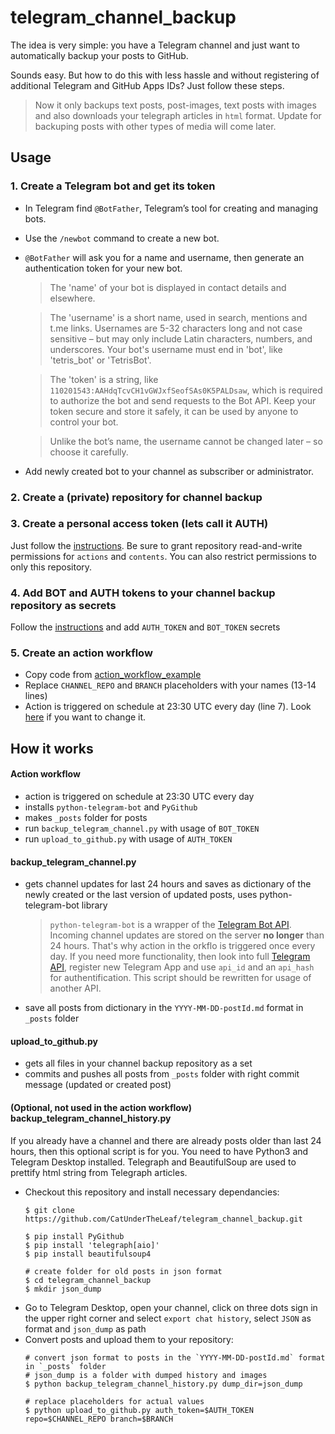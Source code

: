 # telegram_channel_backup

The idea is very simple: you have a Telegram channel and just want to automatically backup your posts to GitHub.

Sounds easy. But how to do this with less hassle and without registering of additional Telegram and GitHub Apps IDs? Just follow these steps.

> Now it only backups text posts, post-images, text posts with images and also downloads your telegraph articles in `html` format. Update for backuping posts with other types of media will come later.

## Usage

### 1. Create a Telegram bot and get its token

- In Telegram find `@BotFather`, Telegram’s tool for creating and managing bots.
- Use the `/newbot` command to create a new bot.
- `@BotFather` will ask you for a name and username, then generate an authentication token for your new bot.

   > The 'name' of your bot is displayed in contact details and elsewhere.

   > The 'username' is a short name, used in search, mentions and t.me links. Usernames are 5-32 characters long and not case sensitive – but may only include Latin characters, numbers, and underscores. Your bot's username must end in 'bot', like 'tetris_bot' or 'TetrisBot'.

   > The 'token' is a string, like `110201543:AAHdqTcvCH1vGWJxfSeofSAs0K5PALDsaw`, which is required to authorize the bot and send requests to the Bot API. Keep your token secure and store it safely, it can be used by anyone to control your bot.

   > Unlike the bot’s name, the username cannot be changed later – so choose it carefully.

- Add newly created bot to your channel as subscriber or administrator.

### 2. Create a (private) repository for channel backup

### 3. Create a personal access token (lets call it AUTH)

Just follow the [instructions](https://docs.github.com/en/authentication/keeping-your-account-and-data-secure/managing-your-personal-access-tokens#creating-a-fine-grained-personal-access-token). Be sure to grant repository read-and-write permissions for `actions` and `contents`. You can also restrict permissions to only this repository.

### 4. Add BOT and AUTH tokens to your channel backup repository as secrets

Follow the [instructions](https://docs.github.com/en/actions/security-guides/using-secrets-in-github-actions#creating-secrets-for-a-repository) and add `AUTH_TOKEN` and `BOT_TOKEN` secrets

### 5. Create an action workflow

- Copy code from [action_workflow_example](action_workflow_example.yml)
- Replace `CHANNEL_REPO` and `BRANCH` placeholders with your names (13-14 lines)
- Action is triggered on schedule at 23:30 UTC every day (line 7). Look [here](https://docs.github.com/en/actions/using-workflows/events-that-trigger-workflows#schedule) if you want to change it.

## How it works

#### Action workflow

- action is triggered on schedule at 23:30 UTC every day
- installs `python-telegram-bot` and `PyGithub`
- makes `_posts` folder for posts
- run `backup_telegram_channel.py` with usage of `BOT_TOKEN`
- run `upload_to_github.py` with usage of `AUTH_TOKEN`

#### backup_telegram_channel.py

- gets channel updates for last 24 hours and saves as dictionary of the newly created or the last version of updated posts, uses python-telegram-bot library
  > `python-telegram-bot` is a wrapper of the [Telegram Bot API](https://core.telegram.org/bots/api). Incoming channel updates are stored on the server **no longer** than 24 hours. That's why action in the orkflo is triggered once every day. If you need more functionality, then look into full [Telegram API](https://core.telegram.org/api#telegram-api), register new Telegram App and use `api_id` and an `api_hash` for authentification. This script should be rewritten for usage of another API.
- save all posts from dictionary in the `YYYY-MM-DD-postId.md` format in `_posts` folder

#### upload_to_github.py

- gets all files in your channel backup repository as a set
- commits and pushes all posts from `_posts` folder with right commit message (updated or created post)

#### (Optional, not used in the action workflow) backup_telegram_channel_history.py

If you already have a channel and there are already posts older than last 24 hours, then this optional script is for you. You need to have Python3 and Telegram Desktop installed. Telegraph and BeautifulSoup are used to prettify html string from Telegraph articles.

- Checkout this repository and install necessary dependancies:
   ```
   $ git clone https://github.com/CatUnderTheLeaf/telegram_channel_backup.git
   
   $ pip install PyGithub
   $ pip install 'telegraph[aio]'
   $ pip install beautifulsoup4
   
   # create folder for old posts in json format
   $ cd telegram_channel_backup
   $ mkdir json_dump
   ```
- Go to Telegram Desktop, open your channel, click on three dots sign in the upper right corner and select `export chat history`, select `JSON` as format and `json_dump` as path
- Convert posts and upload them to your repository:
   ```
   # convert json format to posts in the `YYYY-MM-DD-postId.md` format in `_posts` folder
   # json_dump is a folder with dumped history and images
   $ python backup_telegram_channel_history.py dump_dir=json_dump
   
   # replace placeholders for actual values
   $ python upload_to_github.py auth_token=$AUTH_TOKEN repo=$CHANNEL_REPO branch=$BRANCH
   ```
